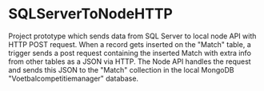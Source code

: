 # SQLServerToNodeHTTP

Project prototype which sends data from SQL Server to local node API with HTTP POST request. When a record gets inserted on the "Match" table, a trigger sends a post request containing the inserted Match with extra info from other tables as a JSON via HTTP. The Node API handles the request and sends this JSON to the "Match" collection in the local MongoDB "Voetbalcompetitiemanager" database.
